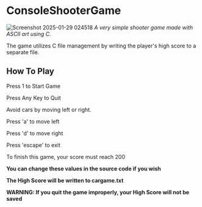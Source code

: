 # ConsoleShooterGame
![Screenshot 2025-01-29 024518](https://github.com/user-attachments/assets/a481dd16-2480-4bcf-854e-7eeaee33bc78)
*A very simple shooter game made with ASCII art using C.*

The game utilizes C file management by writing the player's high score to a separate file.
## How To Play
Press 1 to Start Game

Press Any Key to Quit

Avoid cars by moving left or right.

Press 'a' to move left

Press 'd' to move right

Press 'escape' to exit

To finish this game, your score must reach 200

**You can change these values in the source code if you wish**

**The High Score will be written to cargame.txt**

**WARNING: If you quit the game improperly, your High Score will not be saved**
